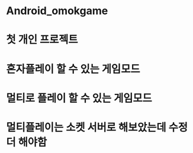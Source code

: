 # Android_omokgame
# 첫 개인 프로젝트
# 혼자플레이 할 수 있는 게임모드
# 멀티로 플레이 할 수 있는 게임모드
# 멀티플레이는 소켓 서버로 해보았는데 수정 더 해야함
